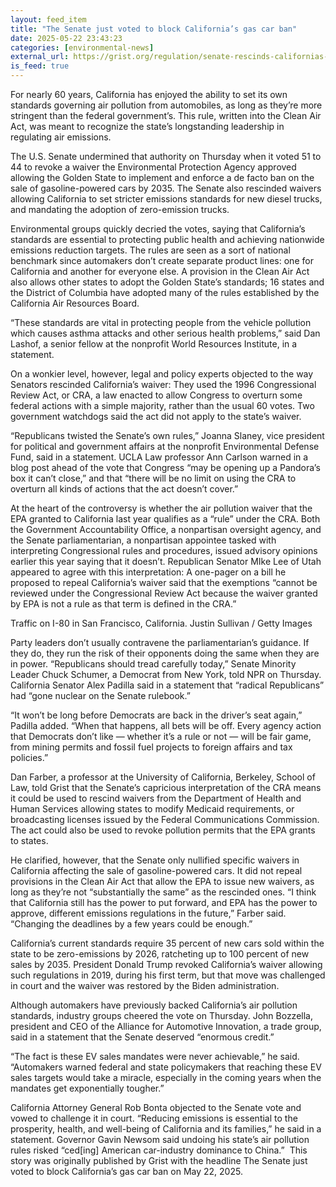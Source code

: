 ```yaml
---
layout: feed_item
title: "The Senate just voted to block California’s gas car ban"
date: 2025-05-22 23:43:23
categories: [environmental-news]
external_url: https://grist.org/regulation/senate-rescinds-californias-ev-rules-congressional-review-act/
is_feed: true
---
```


For nearly 60 years, California has enjoyed the ability to set its own standards governing air pollution from automobiles, as long as they’re more stringent than the federal government’s. This rule, written into the Clean Air Act, was meant to recognize the state’s longstanding leadership in regulating air emissions.



The U.S. Senate undermined that authority on Thursday when it voted 51 to 44 to revoke a waiver the Environmental Protection Agency approved allowing the Golden State to implement and enforce a de facto ban on the sale of gasoline-powered cars by 2035. The Senate also rescinded waivers allowing California to set stricter emissions standards for new diesel trucks, and mandating the adoption of zero-emission trucks.



Environmental groups quickly decried the votes, saying that California’s standards are essential to protecting public health and achieving nationwide emissions reduction targets. The rules are seen as a sort of national benchmark since automakers don’t create separate product lines: one for California and another for everyone else. A provision in the Clean Air Act also allows other states to adopt the Golden State’s standards; 16 states and the District of Columbia have adopted many of the rules established by the California Air Resources Board.



“These standards are vital in protecting people from the vehicle pollution which causes asthma attacks and other serious health problems,” said Dan Lashof, a senior fellow at the nonprofit World Resources Institute, in a statement.



On a wonkier level, however, legal and policy experts objected to the way Senators rescinded California’s waiver: They used the 1996 Congressional Review Act, or CRA, a law enacted to allow Congress to overturn some federal actions with a simple majority, rather than the usual 60 votes. Two government watchdogs said the act did not apply to the state’s waiver.



“Republicans twisted the Senate’s own rules,” Joanna Slaney, vice president for political and government affairs at the nonprofit Environmental Defense Fund, said in a statement. UCLA Law professor Ann Carlson warned in a blog post ahead of the vote that Congress “may be opening up a Pandora’s box it can’t close,” and that “there will be no limit on using the CRA to overturn all kinds of actions that the act doesn’t cover.”



At the heart of the controversy is whether the air pollution waiver that the EPA granted to California last year qualifies as a “rule” under the CRA. Both the Government Accountability Office, a nonpartisan oversight agency, and the Senate parliamentarian, a nonpartisan appointee tasked with interpreting Congressional rules and procedures, issued advisory opinions earlier this year saying that it doesn’t. Republican Senator MIke Lee of Utah appeared to agree with this interpretation: A one-pager on a bill he proposed to repeal California’s waiver said that the exemptions “cannot be reviewed under the Congressional Review Act because the waiver granted by EPA is not a rule as that term is defined in the CRA.”&nbsp;



Traffic on I-80 in San Francisco, California.
 Justin Sullivan / Getty Images



Party leaders don’t usually contravene the parliamentarian’s guidance. If they do, they run the risk of their opponents doing the same when they are in power. &#8220;Republicans should tread carefully today,&#8221; Senate Minority Leader Chuck Schumer, a Democrat from New York, told NPR on Thursday. California Senator Alex Padilla said in a statement that “radical Republicans” had “gone nuclear on the Senate rulebook.”



“It won’t be long before Democrats are back in the driver’s seat again,” Padilla added. “When that happens, all bets will be off. Every agency action that Democrats don’t like — whether it’s a rule or not — will be fair game, from mining permits and fossil fuel projects to foreign affairs and tax policies.”&nbsp;



Dan Farber, a professor at the University of California, Berkeley, School of Law, told Grist that the Senate’s capricious interpretation of the CRA means it could be used to rescind waivers from the Department of Health and Human Services allowing states to modify Medicaid requirements, or broadcasting licenses issued by the Federal Communications Commission. The act could also be used to revoke pollution permits that the EPA grants to states.



He clarified, however, that the Senate only nullified specific waivers in California affecting the sale of gasoline-powered cars. It did not repeal provisions in the Clean Air Act that allow the EPA to issue new waivers, as long as they’re not “substantially the same” as the rescinded ones. “I think that California still has the power to put forward, and EPA has the power to approve, different emissions regulations in the future,” Farber said. “Changing the deadlines by a few years could be enough.”&nbsp;



California’s current standards require 35 percent of new cars sold within the state to be zero-emissions by 2026, ratcheting up to 100 percent of new sales by 2035. President Donald Trump revoked California’s waiver allowing such regulations in 2019, during his first term, but that move was challenged in court and the waiver was restored by the Biden administration.



Although automakers have previously backed California’s air pollution standards, industry groups cheered the vote on Thursday. John Bozzella, president and CEO of the Alliance for Automotive Innovation, a trade group, said in a statement that the Senate deserved “enormous credit.”&nbsp;



“The fact is these EV sales mandates were never achievable,” he said. “Automakers warned federal and state policymakers that reaching these EV sales targets would take a miracle, especially in the coming years when the mandates get exponentially tougher.”



California Attorney General Rob Bonta objected to the Senate vote and vowed to challenge it in court. “Reducing emissions is essential to the prosperity, health, and well-being of California and its families,” he said in a statement. Governor Gavin Newsom said undoing his state’s air pollution rules risked “ced[ing] American car-industry dominance to China.”&nbsp;
This story was originally published by Grist with the headline The Senate just voted to block California’s gas car ban on May 22, 2025.
